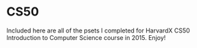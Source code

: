 # CS50

Included here are all of the psets I completed for HarvardX CS50 Introduction to Computer Science course in 2015. Enjoy!
